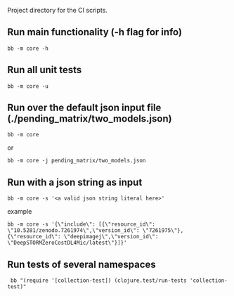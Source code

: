 Project directory for the CI scripts.

## Run main functionality (-h flag for info)
````
bb -m core -h
````

## Run all unit tests
````
bb -m core -u
````

## Run over the default json input file (./pending_matrix/two_models.json)
````
bb -m core
````
or 
````
bb -m core -j pending_matrix/two_models.json
````

## Run with a json string as input
````
bb -m core -s '<a valid json string literal here>'
````
example
````
bb -m core -s '{\"include\": [{\"resource_id\": \"10.5281/zenodo.7261974\",\"version_id\": \"7261975\"}, {\"resource_id\": \"deepimagej\",\"version_id\": \"DeepSTORMZeroCostDL4Mic/latest\"}]}'
````


## Run tests of several namespaces
````
 bb "(require '[collection-test]) (clojure.test/run-tests 'collection-test)"
````
